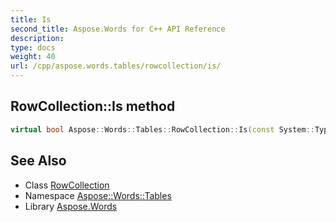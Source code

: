 ```yaml
---
title: Is
second_title: Aspose.Words for C++ API Reference
description: 
type: docs
weight: 40
url: /cpp/aspose.words.tables/rowcollection/is/
---
```

## RowCollection::Is method




```cpp
virtual bool Aspose::Words::Tables::RowCollection::Is(const System::TypeInfo &target) const override
```

## See Also

* Class [RowCollection](../)
* Namespace [Aspose::Words::Tables](../../)
* Library [Aspose.Words](../../../)
